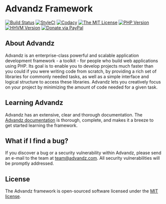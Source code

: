 # Advandz Framework #
[![Build Status](https://img.shields.io/travis/Advandz/Advandz.svg?style=flat-square)](https://travis-ci.org/Advandz/Advandz)
[![StyleCI](https://styleci.io/repos/72899907/shield?branch=master)](https://styleci.io/repos/72899907)
[![Codacy](https://img.shields.io/codacy/grade/46f5e9c0ffd2445ea5e5ba66ef89ca5d/master.svg?style=flat-square)](https://www.codacy.com/app/yosoy/Advandz-Framework?utm_source=github.com&amp;utm_medium=referral&amp;utm_content=Advandz/Advandz-Framework&amp;utm_campaign=Badge_Grade)
[![The MIT License](https://img.shields.io/github/license/advandz/advandz-framework.svg?style=flat-square)](https://opensource.org/licenses/MIT)
[![PHP Version](https://img.shields.io/badge/php-%3E%3D5.6-8c198c.svg?style=flat-square)](http://php.net)
[![HHVM Version](https://img.shields.io/badge/hhvm-%3E%3D3.10.0-orange.svg?style=flat-square)](http://hhvm.com)
[![Donate via PayPal](https://img.shields.io/badge/donante-PayPal-blue.svg?style=flat-square)](https://donorbox.org/advandz-framework)

## About Advandz

Advandz is an enterprise-class powerful and scalable application development framework - a toolkit - for people who build web applications using PHP. Its goal is to enable you to develop projects much faster than you could if you were writing code from scratch, by providing a rich set of libraries for commonly needed tasks, as well as a simple interface and logical structure to access these libraries. Advandz lets you creatively focus on your project by minimizing the amount of code needed for a given task.

## Learning Advandz

Advandz has an extensive, clear and thorough documentation. The [Advandz documentation](http://documentation.advandz.com/) is thorough, complete, and makes it a breeze to get started learning the framework.

## What if I find a bug?

If you discover a bug or a security vulnerability within Advandz, please send an e-mail to the team at team@advandz.com. All security vulnerabilities will be promptly addressed.

## License

The Advandz framework is open-sourced software licensed under the [MIT license](http://opensource.org/licenses/MIT).